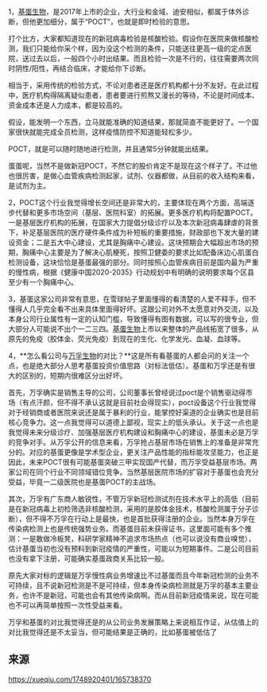 1，[基蛋生物](https://xueqiu.com/S/SH603387?from=status_stock_match)，是2017年上市的企业，大行业和金域、迪安相似，都属于体外诊断，但他更加细分，属于“POCT”，也就是即时检验的意思。

打个比方，大家都知道现在的新冠病毒检验是核酸检验。假设你在医院来做核酸检测，我们只能给你采个样，因为没这个检测的条件，只能送往更高一级的定点医院，送过去以后，一般四个小时出结果。而且检验一次是不行的，往往需要两次同时阴性/阳性，再结合临床，才能给你下诊断。

相当于，采用传统的检验方式，不论对患者还是医疗机构都十分不友好。在此过程中，医疗机构得隔离疑似患者，患者要进行煎熬又漫长的等待，不论是时间成本、资金成本还是人力成本，都是较高的。

假设，能发明一个东西，立马就能准确的知道结果，那就简直不能更好了。一个国家很快就能完成全员检测，这样疫情防控不知道能轻松多少。

POCT，就是可以随时随地进行检测，并且通常5分钟就能出结果。

蛋蛋呢，当然不是做新冠POCT，不然它的股价肯定不是现在这个样子了。不过他也很厉害，是做心血管疾病检测起家，试剂、仪器都做，从目前的收入结构来看，是试剂为主。

2，POCT这个行业我觉得增长空间还是非常大的，主要体现在两个方面，高端逐步代替和更多市场空间（基层、医院科室）的拓展。更多医疗机构将配置POCT。一是基层医疗机构的拓展，在国家大力提倡分级诊疗以及本次新冠病毒肆虐的背景下，补足基层医院的医疗硬件条件成为补短板的重要措施，财政部也下发大量的建设资金；二是五大中心建设，尤其是胸痛中心建设。这块预期会大幅超出市场的预期，胸痛中心主要是为了解决心肌梗死，按照卫健委的要求比如配备床边心肌蛋白检测设备，这块恰恰是基蛋最强的部分。同时按照心血管疾病目前是国内最为严重的慢性病，根据《健康中国2020-2035》行动规划中有明确的说明要求每个区县至少有一个胸痛中心。

3，基蛋这家公司非常有意思，在雪球帖子里面懂得的看清楚的人爱不释手，但不懂得人几乎完全看不出来具体里面得好坏。这跟公司对外不太愿意对外交流，以及本身公司行业属性有一定的认知门槛，导致懂得有图有数据，可以写的很专业，但大部分人可能说不出个一二三四。[基蛋生物](https://xueqiu.com/S/SH603387?from=status_stock_match)上市以来整体的产品线拓宽了很多，从原先的免疫（胶体金、荧光免疫）到现在的生化、化学发光、血凝、血球等。

4，**怎么看公司与[万孚生物](https://xueqiu.com/S/SZ300482?from=status_stock_match)的对比？**这是所有看基蛋的人都会问的关注一个点，也是绝大部分人思考基蛋投资价值思路（对标法低估）。基蛋和万孚还是有很大的区别的，短期内很难区分出好坏。

首先，万孚确实是销售主导的公司，公司董事长曾经说过poct是个销售驱动得市场（有点汗颜，但不得不承认这就是目前社会得现实），poct设备这个行业我觉得对于经销商或者医院来说还是属于暴利的行业，能掌控好渠道的企业确实也是目前核心竞争力。这一点我觉得可以道德上鄙视，现实上的低头承认。关于这一点也是我觉得未来分级诊疗、加强基层医疗机构建设和胸痛中心的建设，基蛋未必是万孚的竞争对手。从万孚公开的信息来看，万孚抢占基层市场在销售上的准备是非常充分的。对应的基蛋更像是学术型企业，更关注产品性能的指标能攻坚能力，也正是因此，未来POCT很有可能基蛋突破三甲实现国产代替，而万孚受益基层市场。两家公司在同个行业不同领域错位竞争。当然基层医院市场的扩容对于基蛋也会充分受益，毕竟一二级医院也是基蛋POCT的主战场。

其次，万孚有广东商人敏锐性，不管万孚新冠检测试剂在技术水平上的高低（目前是在新冠病毒上初检筛选非核酸检测，采用的是胶体金技术，核酸检测属于分子诊断），但不得不万孚在行动上是最快，也是首批获得注册的企业。当然本身万孚在传染病检测上也是传统强势业务。而基蛋目前未获得证书，这里面可能有多个推测：一是敢做冷板凳，科研学家精神不追求市场热点（也可以说没有商业嗅觉），估计基蛋当初也没有预料到新冠疫情的严重性，可能以为短期事件。二是公司目前也没有拿下注册，可能确实基蛋政商关系比较一般。

原先大家对标的逻辑是万孚慢性病业务增速比不过基蛋而且今年新冠检测的业务不可持续，且不说新冠检测是不是可持续，但本身传染病检测就是万孚的基本主要业务，也许不是新冠，可能也会有其他传染病啊。而从目前新冠疫情来说，现在可能也不可以再简单按照一次性受益来看。

万孚和基蛋的对比我觉得还是的从公司业务发展策略上来说相互作证，从估值上的对比我觉得还是不太妥当，但可能结果是正确的，比如基蛋被低估了

## 来源

https://xueqiu.com/1748920401/165738370